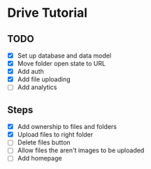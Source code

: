 # Drive Tutorial

## TODO

- [x] Set up database and data model
- [x] Move folder open state to URL
- [x] Add auth
- [x] Add file uploading
- [ ] Add analytics

## Steps

- [x] Add ownership to files and folders
- [x] Upload files to right folder
- [ ] Delete files button
- [ ] Allow files the aren't images to be uploaded
- [ ] Add homepage
